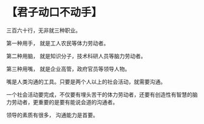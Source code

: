 # 【君子动口不动手】

三百六十行，无非就三种职业。

第一种用手， 就是工人农民等体力劳动者。

第二种用脑， 就是知识分子，技术科研人员等脑力劳动者。

第三种用嘴， 就是企业高管，政府官员等领导人物。

嘴是人类沟通的工具。只要是两个人以上的社会活动，就需要沟通。

一个社会活动要完成，不仅要有埋头苦干的体力劳动者，还要有创造性有智慧的脑力劳动者，更重要的是要有能说会道的沟通者。

领导的素质有很多， 沟通能力是首要。

